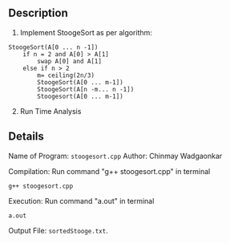## Description
1. Implement StoogeSort as per algorithm:
```
StoogeSort(A[0 ... n -1])
    if n = 2 and A[0] > A[1] 
        swap A[0] and A[1] 
    else if n > 2 
        m= ceiling(2n/3) 
        StoogeSort(A[0 ... m-1]) 
        StoogeSort(A[n -m... n -1]) 
        Stoogesort(A[0 ... m-1]) 
```

2. Run Time Analysis


## Details
Name of Program: `stoogesort.cpp`
Author: Chinmay Wadgaonkar

Compilation: Run command "g++ stoogesort.cpp" in terminal
```
g++ stoogesort.cpp
```

Execution: Run command "a.out" in terminal
```
a.out
```
Output File: `sortedStooge.txt`.
